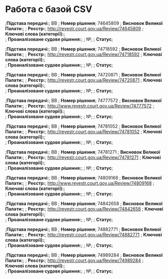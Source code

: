 <!-- TITLE: Главная -->
<!-- SUBTITLE: A quick summary of Home -->

# Работа с базой CSV
;**Підстава передачі:**; ВВ
; **Номер рішення**; 74645809
; **Висновок Великої Палати:**; 
; **Реєстр:**;	 http://reyestr.court.gov.ua/Review/74645809
; **Ключові слова (категорії):**;  
; **Проаналізоване судове рішення:**;	; №; 
; **Статус**;  

;**Підстава передачі:**; ВВ
; **Номер рішення**; 74718592
; **Висновок Великої Палати:**; 
; **Реєстр:**;	 http://reyestr.court.gov.ua/Review/74718592
; **Ключові слова (категорії):**;  
; **Проаналізоване судове рішення:**;	; №; 
; **Статус**;  

;**Підстава передачі:**; ВВ
; **Номер рішення**; 74720871
; **Висновок Великої Палати:**; 
; **Реєстр:**;	 http://reyestr.court.gov.ua/Review/74720871
; **Ключові слова (категорії):**;  
; **Проаналізоване судове рішення:**;	; №; 
; **Статус**;  

;**Підстава передачі:**; ВВ
; **Номер рішення**; 74777572
; **Висновок Великої Палати:**; 
; **Реєстр:**;	 http://www.reyestr.court.gov.ua/Review/74777572
; **Ключові слова (категорії):**;  
; **Проаналізоване судове рішення:**;	; №; 
; **Статус**;  

;**Підстава передачі:**; ВВ
; **Номер рішення**; 74781052
; **Висновок Великої Палати:**; 
; **Реєстр:**;	 http://reyestr.court.gov.ua/Review/74781052
; **Ключові слова (категорії):**;  
; **Проаналізоване судове рішення:**;	; №; 
; **Статус**;  

;**Підстава передачі:**; ВВ
; **Номер рішення**; 74781271
; **Висновок Великої Палати:**; 
; **Реєстр:**;	 http://reyestr.court.gov.ua/Review/74781271
; **Ключові слова (категорії):**;  
; **Проаналізоване судове рішення:**;	; №; 
; **Статус**;  

;**Підстава передачі:**; ВВ
; **Номер рішення**; 74809168
; **Висновок Великої Палати:**; 
; **Реєстр:**;	 http://www.reyestr.court.gov.ua/Review/74809168
; **Ключові слова (категорії):**;  
; **Проаналізоване судове рішення:**;	; №; 
; **Статус**;  

;**Підстава передачі:**; ВВ
; **Номер рішення**; 74842658
; **Висновок Великої Палати:**; 
; **Реєстр:**;	 http://reyestr.court.gov.ua/Review/74842658
; **Ключові слова (категорії):**;  
; **Проаналізоване судове рішення:**;	; №; 
; **Статус**;  

;**Підстава передачі:**; ВВ
; **Номер рішення**; 74882771
; **Висновок Великої Палати:**; 
; **Реєстр:**;	 http://reyestr.court.gov.ua/Review/74882771
; **Ключові слова (категорії):**;  
; **Проаналізоване судове рішення:**;	; №; 
; **Статус**;  

;**Підстава передачі:**; ВВ
; **Номер рішення**; 74989284
; **Висновок Великої Палати:**; 
; **Реєстр:**;	 http://reyestr.court.gov.ua/Review/74989284
; **Ключові слова (категорії):**;  
; **Проаналізоване судове рішення:**;	; №; 
; **Статус**;  

